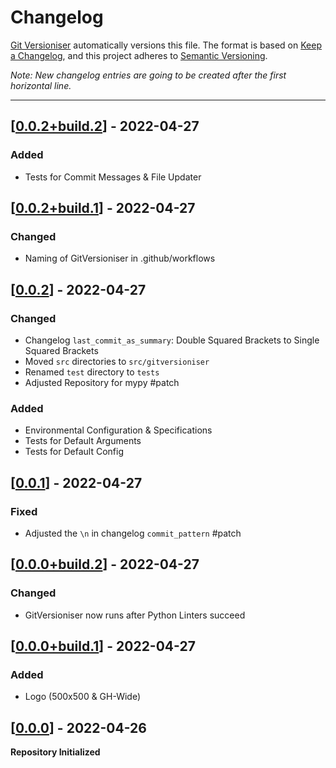 # Changelog

[Git Versioniser](https://github.com/Luzkan/GitVersioniser) automatically versions this file. The format is based on [Keep a Changelog](https://keepachangelog.com/en/1.0.0/), and this project adheres to [Semantic Versioning](https://semver.org/spec/v2.0.0.html).

_Note: New changelog entries are going to be created after the first horizontal line._

---

## [[0.0.2+build.2]] - 2022-04-27

### Added
- Tests for Commit Messages & File Updater



## [[0.0.2+build.1]] - 2022-04-27

### Changed
- Naming of GitVersioniser in .github/workflows



## [[0.0.2]] - 2022-04-27

### Changed
- Changelog `last_commit_as_summary`: Double Squared Brackets to Single Squared Brackets
- Moved `src` directories to `src/gitversioniser`
- Renamed `test` directory to `tests`
- Adjusted Repository for mypy #patch

### Added
- Environmental Configuration & Specifications
- Tests for Default Arguments
- Tests for Default Config



## [[0.0.1]] - 2022-04-27

### Fixed
- Adjusted the `\n` in changelog `commit_pattern` #patch



## [[0.0.0+build.2]] - 2022-04-27

### Changed

- GitVersioniser now runs after Python Linters succeed



## [[0.0.0+build.1]] - 2022-04-27

### Added

- Logo (500x500 & GH-Wide)



## [[0.0.0]] - 2022-04-26

**Repository Initialized**



[0.0.0]: https://github.com/Luzkan/GitVersioniser/releases/tag/0.0.0
[0.0.0+build.1]: https://github.com/Luzkan/GitVersioniser/releases/tag/0.0.0+build.1
[0.0.0+build.2]: https://github.com/Luzkan/GitVersioniser/releases/tag/0.0.0+build.2
[0.0.1]: https://github.com/Luzkan/GitVersioniser/releases/tag/0.0.1

[0.0.2]: https://github.com/Luzkan/GitVersioniser/releases/tag/0.0.2

[0.0.2+build.1]: https://github.com/Luzkan/GitVersioniser/releases/tag/0.0.2+build.1

[0.0.2+build.2]: https://github.com/Luzkan/GitVersioniser/releases/tag/0.0.2+build.2

